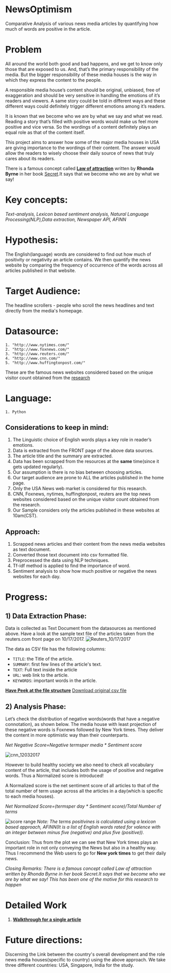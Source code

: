 # NewsOptimism
Comparative Analysis of various news media articles by quantifying how much of words are positive in the article.

# Problem
All around the world both good and bad happens, and we get to know only those that are exposed to us. And, that’s the primary responsibility of the media. But the bigger responsibility of these media houses is the way in which they express the content to the people. 

A responsible media house’s content should be original, unbiased, free of exaggeration and should be very sensitive in handling the emotions of it’s readers and viewers. A same story could be told in different ways and these different ways could definitely trigger different emotions among it’s readers.

It is known that we become who we are by what we say and what we read. Reading a story that’s filled with positive words would make us feel more positive and vice versa. So the wordings of a content definitely plays an equal role as that of the content itself. 

This project aims to answer how some of the major media houses in USA are giving importance to the wordings of their content. The answer would allow the readers to wisely choose their daily source of news that truly cares about its readers.

There is a famous concept called [**Law of attraction**](http://www.thelawofattraction.com/what-is-the-law-of-attraction/) written by **Rhonda Byrne** in her book [Secret](https://en.wikipedia.org/wiki/The_Secret_(book)).It says that we become who we are by what we say!

# Key concepts:
*Text-analysis,  Lexicon based sentiment analysis, Natural Language Processing(NLP),Data extraction, Newspaper API, AFINN*

# Hypothesis:
The English(language) words are considered to find out how much of positivity or negativity an article contains. We then quantify the news website by comparing the
frequency of occurrence of the words across all articles published in that website.

# Target Audience:
The headline scrollers - people who scroll the news headlines and text directly from the media's homepage.

# Datasource:
    1. "http://www.nytimes.com/"
    2. "http://www.foxnews.com/"
    3. "http://www.reuters.com/"
    4. "http://www.cnn.com/"
    5. "http://www.huffingtonpost.com/"

These are the famous news websites considered based on the unique visitor count obtained from the [research](http://www.journalism.org/files/legacy/NIELSEN%20STUDY%20-%20Copy.pdf)

# Language:
    1. Python

## Considerations to keep in mind:
1. The Linguistic choice of English words plays a key role in reader’s emotions.
2. Data is extracted from the FRONT page of the above data sources.
3. The article title and the summary are extracted.
4. Data has been scrapped from the resources at the **same** time(since it gets updated regularly).
5. Our assumption is there is no bias between choosing articles.
6. Our target audience are prone to ALL the articles published in the home page.
7. Only the USA News web market is considered for this research.
8. CNN, Foxnews, nytimes, huffingtonpost, reuters are the top news websites considered based on the unique visitor count obtained from the research.
9. Our Sample considers only the articles published in these websites at 10am(CST).


## Approach:
1. Scrapped news articles and their content from the news media websites as text document.
2. Converted those text document into csv formatted file.
3. Preprocessed the data using NLP techniques.
4. Tf-idf method is applied to find the importance of word.
5. Sentiment analysis to show how much positive or negative the news websites for each day.

# Progress:

## 1) Data Extraction Phase:

Data is collected as Text Document from the datasources as mentioned above. Have a look at the sample text file of the articles
taken from the reuters.com front page on 10/17/2017.
![Reuters_10/17/2017](sample/reutersTextSamplefile.png)

The data as CSV file has the following columns:

* `TITLE`: the Title of the article.
* `SUMMARY`: first few lines of the article's text.
* `TEXT`: Full text inside the article
* `URL`: web link to the article.
* `KEYWORDS`: important words in the article.

**[Have Peek at the file structure](http://nbviewer.jupyter.org/github/harishaaram/NewsOptimism/blob/master/Sample_data_peek.ipynb)**
[Download original csv file](sample/reuters.csv)

## 2) Analysis Phase:

Let’s check the distribution of negative words(words that have a negative connotation), as shown below. The media house with least projection of these negative words is Foxnews followed by New York times. They deliver the content in more optimistic way than their counterparts.

*Net Negative Score=Negative termsper media * Sentiment score*


![cnn_12032017](sample/neg_word.gif)

However to build healthy society we also need to check all vocabulary content of the article, that includes both the usage of positive and negative words. Thus a Normalized score is introduced!

A Normalized score is the net sentiment score of all articles to that of the total number of term usage across all the articles in a day(which is specific to each media houses). 

*Net Normalized Score=(termsper day * Sentiment score)/Total Number of terms*


![score range](sample/norm_score.gif)
*Note: The terms positivines is calculated using a lexicon based approach, AFINN(It is a list of English words rated for valence with an integer between minus five (negative) and plus five (positive)).*

Conclusion:
Thus from the plot we can see that New York times plays an important role in not only conveying the News but also in a healthy way. Thus I recommend the Web users to go for **New york times** to get their daily news. 



*Closing Remarks:
There is a famous concept called Law of attraction written by Rhonda Byrne in her book Secret.It says that we become who we are by what we say! This has been one of the motive for this research to happen*

# Detailed Work
1. **[Walkthrough for a single article](http://nbviewer.jupyter.org/github/harishaaram/NewsOptimism/blob/gh-pages/Data_Analysis.ipynb)**

# Future directions:

Discerning the Link between the country's overall development and the role news media houses(specific to country) using the above approach. We take three different countries: USA, Singapore, India for the study.
